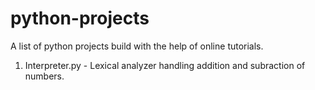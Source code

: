 # python-projects

A list of python projects build with the help of online tutorials.

1. Interpreter.py - Lexical analyzer handling addition and subraction of numbers.
    
